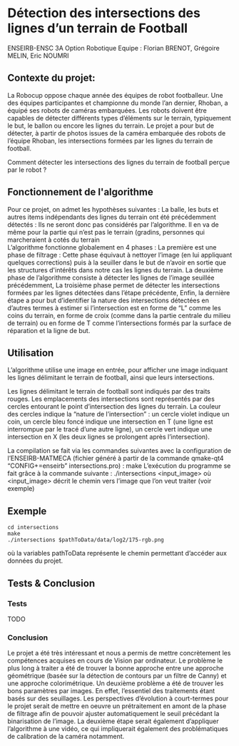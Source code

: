 # Détection des intersections des lignes d’un terrain de Football
ENSEIRB-ENSC 3A Option Robotique
Equipe : Florian BRENOT, Grégoire MELIN, Eric NOUMRI


## Contexte du projet:

La Robocup oppose chaque année des équipes de robot footballeur. Une des équipes participantes et championne du monde l’an dernier, Rhoban, a équipé ses robots de caméras embarquées. Les robots doivent être capables de détecter différents types d’éléments sur le terrain, typiquement le but, le ballon ou encore les lignes du terrain.
Le projet a pour but de détecter, à partir de photos issues de la caméra embarquée des robots de l’équipe Rhoban, les intersections formées par les lignes du terrain de football.

Comment détecter les intersections des lignes du terrain de football perçue par le robot ?

## Fonctionnement de l'algorithme

Pour ce projet, on admet les hypothèses suivantes :
La balle, les buts et autres items indépendants des lignes du terrain ont été précédemment détectés : Ils ne seront donc pas considérés par l’algorithme.
Il en va de même pour la partie qui n’est pas le terrain (gradins, personnes qui marcheraient à cotés du terrain  
L’algorithme fonctionne globalement en 4 phases :
La première est une phase de filtrage : Cette phase équivaut à nettoyer l’image (en lui appliquant quelques corrections) puis à la seuiller dans le but de n’avoir en sortie que les structures d'intérêts dans notre cas les lignes du terrain.
La deuxième phase de l’algorithme consiste à détecter les lignes de l’image seuillée précédemment,
La troisième phase permet de détecter les intersections formées par les lignes détectées dans l’étape précédente,
Enfin, la dernière étape a pour but d’identifier la nature des intersections détectées en d’autres termes à estimer si l’intersection est en forme de “L” comme les coins du terrain, en forme de croix (comme dans la partie centrale du milieu de terrain) ou en forme de T comme l’intersections formés par la surface de réparation et la ligne de but.

## Utilisation

L’algorithme utilise une image en entrée, pour afficher une image indiquant les lignes délimitant le terrain de football, ainsi que leurs intersections.

Les lignes délimitant le terrain de football sont indiqués par des traits rouges.
Les emplacements des intersections sont représentés par des cercles entourant le point d’intersection des lignes du terrain. La couleur des cercles indique la “nature de l’intersection” : un cercle violet indique un coin, un cercle bleu foncé indique une intersection en T (une ligne est interrompue par le tracé d’une autre ligne), un cercle vert indique une intersection en X (les deux lignes se prolongent après l’intersection).

La compilation se fait via les commandes suivantes avec la configuration de l’ENSEIRB-MATMECA (fichier généré à partir de la commande qmake-qt4 “CONFIG+=enseirb” intersections.pro) :
make
L’exécution du programme se fait grâce à la commande suivante :
    ./intersections <input_image>
    où <input_image> décrit le chemin vers l’image que l’on veut traiter (voir exemple)

## Exemple

    cd intersections
    make
    ./intersections $pathToData/data/log2/175-rgb.png

où la variables pathToData représente le chemin permettant d’accéder aux données du projet.

## Tests & Conclusion
### Tests
TODO
### Conclusion
Le projet a été très intéressant et nous a permis de mettre concrètement les compétences acquises en cours de Vision par ordinateur. Le problème le plus long à traiter a été de trouver la bonne approche entre une approche géométrique (basée sur la détection de contours par un filtre de Canny) et une approche colorimétrique. Un deuxième problème a été de trouver les bons paramètres par images. En effet, l’essentiel des traitements étant basés sur des seuillages.
Les perspectives d’évolution à court-termes pour le projet serait de mettre en oeuvre un prétraitement en amont de la phase de filtrage afin de pouvoir ajuster automatiquement le seuil précédant la binarisation de l’image.
La deuxième étape serait également d’appliquer l’algorithme à une vidéo, ce qui impliquerait également des problématiques de calibration de la caméra notamment.
